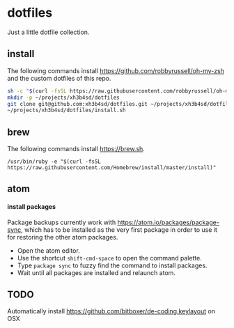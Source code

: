 # dotfiles

Just a little dotfile collection.

## install

The following commands install https://github.com/robbyrussell/oh-my-zsh and the
custom dotfiles of this repo.

```bash
sh -c "$(curl -fsSL https://raw.githubusercontent.com/robbyrussell/oh-my-zsh/master/tools/install.sh)"
mkdir -p ~/projects/xh3b4sd/dotfiles
git clone git@github.com:xh3b4sd/dotfiles.git ~/projects/xh3b4sd/dotfiles
~/projects/xh3b4sd/dotfiles/install.sh
```

## brew

The following commands install https://brew.sh.

```
/usr/bin/ruby -e "$(curl -fsSL https://raw.githubusercontent.com/Homebrew/install/master/install)"
```

## atom

#### install packages

Package backups currently work with https://atom.io/packages/package-sync, which
has to be installed as the very first package in order to use it for restoring
the other atom packages.

- Open the atom editor.
- Use the shortcut `shift-cmd-space` to open the command palette.
- Type `package sync` to fuzzy find the command to install packages.
- Wait until all packages are installed and relaunch atom.

## TODO

Automatically install https://github.com/bitboxer/de-coding.keylayout on OSX
